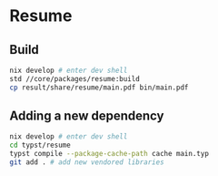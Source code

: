 # Resume

## Build

```sh
nix develop # enter dev shell
std //core/packages/resume:build
cp result/share/resume/main.pdf bin/main.pdf
```

## Adding a new dependency

```sh
nix develop # enter dev shell
cd typst/resume
typst compile --package-cache-path cache main.typ
git add . # add new vendored libraries
```
